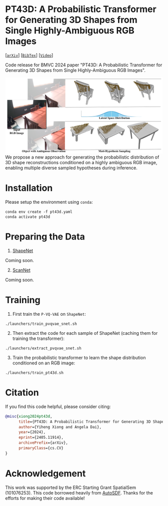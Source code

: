 # PT43D: A Probabilistic Transformer for Generating 3D Shapes from Single Highly-Ambiguous RGB Images
[[`arXiv`](https://arxiv.org/abs/2405.11914)]
[[`BibTex`](#citation)]
[[`Video`](https://youtu.be/b_-U7dXalAs?si=twE6gemtEQ4bUJ6h)]

Code release for BMVC 2024 paper "PT43D: A Probabilistic Transformer for Generating 3D Shapes from Single Highly-Ambiguous RGB Images".

![1-teaser-v3-out-1](docs/teaser.png)
We propose a new approach for generating the probabilistic distribution of 3D shape reconstructions conditioned on a highly ambiguous RGB image, enabling multiple diverse sampled hypotheses during inference.

# Installation
Please setup the environment using `conda`:

```
conda env create -f pt43d.yaml
conda activate pt43d
```

# Preparing the Data
1. [ShapeNet](https://www.shapenet.org)

Coming soon.

2. [ScanNet](http://www.scan-net.org/)

Coming soon.

# Training
1. First train the `P-VQ-VAE` on `ShapeNet`:
```
./launchers/train_pvqvae_snet.sh
```

2. Then extract the code for each sample of ShapeNet (caching them for training the transformer):
```
./launchers/extract_pvqvae_snet.sh
```

3. Train the probabilistic transformer to learn the shape distribution conditioned on an RGB image:
```
./launchers/train_pt43d.sh
```
# <a name="citation"></a> Citation

If you find this code helpful, please consider citing:
```BibTeX
@misc{xiong2024pt43d,
      title={PT43D: A Probabilistic Transformer for Generating 3D Shapes from Single Highly-Ambiguous RGB Images}, 
      author={Yiheng Xiong and Angela Dai},
      year={2024},
      eprint={2405.11914},
      archivePrefix={arXiv},
      primaryClass={cs.CV}
}
```

# Acknowledgement
This work was supported by the ERC Starting Grant SpatialSem (101076253). This code borrowed heavily from [AutoSDF](https://github.com/yccyenchicheng/AutoSDF). Thanks for the efforts for making their code available!
